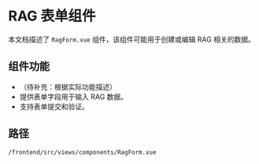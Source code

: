 # RAG 表单组件

本文档描述了 `RagForm.vue` 组件，该组件可能用于创建或编辑 RAG 相关的数据。

## 组件功能
*   （待补充：根据实际功能描述）
*   提供表单字段用于输入 RAG 数据。
*   支持表单提交和验证。

## 路径
`/frontend/src/views/components/RagForm.vue`